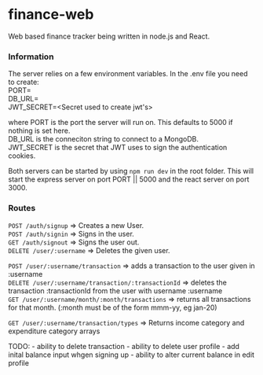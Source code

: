 # finance-web
Web based finance tracker being written in node.js and React.

### Information
The server relies on a few environment variables. In  the .env file you need to create:    
PORT=<Port number>  
DB_URL=<url of your database>  
JWT_SECRET=<Secret used to create jwt's>  

where PORT is the port the server will run on. This defaults to 5000 if nothing is set here.  
DB_URL is the conneciton string to connect to a MongoDB.  
JWT_SECRET is the secret that JWT uses to sign the authentication cookies.  

Both servers can be started by using ``` npm run dev ``` in the root folder. This will start
the express server on port PORT || 5000 and the react server on port 3000.

### Routes

``` POST /auth/signup ``` => Creates a new User.  
``` POST /auth/signin ``` => Signs in the user.  
``` GET /auth/signout ``` => Signs the user out.  
``` DELETE /user/:username ``` => Deletes the given user.    

``` POST /user/:username/transaction ``` => adds a transaction to the user given in :username  
``` DELETE /user/:username/transaction/:transactionId ``` => deletes the transaction :transactionId from the user with username :username    
``` GET /user/:username/month/:month/transactions ``` => returns all transactions for that month. (:month must be of the form mmm-yy, eg jan-20)  

``` GET /user/:username/transaction/types ``` => Returns income category and expenditure category arrays    
  
  
TODO:
    - ability to delete transaction
    - ability to delete user profile
    - add inital balance input whgen signing up
    - ability to alter current balance in edit profile